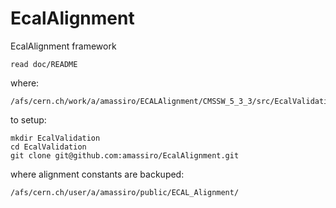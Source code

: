 EcalAlignment
=============

EcalAlignment framework

    read doc/README

where:

    /afs/cern.ch/work/a/amassiro/ECALAlignment/CMSSW_5_3_3/src/EcalValidation/EcalAlignment


to setup:

    mkdir EcalValidation
    cd EcalValidation
    git clone git@github.com:amassiro/EcalAlignment.git




where alignment constants are backuped:

    /afs/cern.ch/user/a/amassiro/public/ECAL_Alignment/


